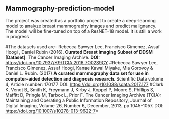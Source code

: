 ## Mammography-prediction-model

The project was created as a portfolio project to create a deep-learning model to analyze breast mammography images and predict malignancy. The model will be fine-tuned on top of a ResNET-18 model.
It is still a work in progress

#The datasets used are- Rebecca Sawyer Lee, Francisco Gimenez, Assaf Hoogi , Daniel Rubin  (2016). **Curated Breast Imaging Subset of DDSM [Dataset]**. The Cancer Imaging Archive. **DOI:**  https://doi.org/10.7937/K9/TCIA.2016.7O02S9CY
#Rebecca Sawyer Lee, Francisco Gimenez, Assaf Hoogi, Kanae Kawai Miyake, Mia Gorovoy & Daniel L. Rubin. (2017) **A curated mammography data set for use in computer-aided detection and diagnosis research**. Scientific Data volume 4, Article number: 170177 DOI: https://doi.org/10.1038/sdata.2017.177
#Clark K, Vendt B, Smith K, Freymann J, Kirby J, Koppel P, Moore S, Phillips S, Maffitt D, Pringle M, Tarbox L, Prior F. The Cancer Imaging Archive (TCIA): Maintaining and Operating a Public Information Repository, Journal of Digital Imaging, Volume 26, Number 6, December, 2013, pp 1045-1057. DOI: https://doi.org/10.1007/s10278-013-9622-7*
